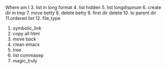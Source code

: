 Where am I
3. list in long format
4. list hidden
5. list longdispnum
6. create dir in tmp
7. move betty
8. delete betty
9. first dir delete
10. to parent dir
11.ordered list
12. file_type
1. symbolic_link
14. copy all html
15. move back
16. clean emacs
17. tree
18. list commasep
19. magic_truly
